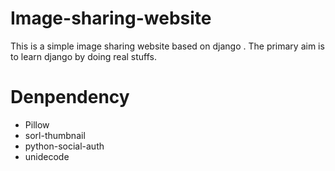 # Image-sharing-website
This is a simple image sharing website based on django . The primary aim is to learn django by doing real stuffs.


# Denpendency
* Pillow
* sorl-thumbnail
* python-social-auth
* unidecode


